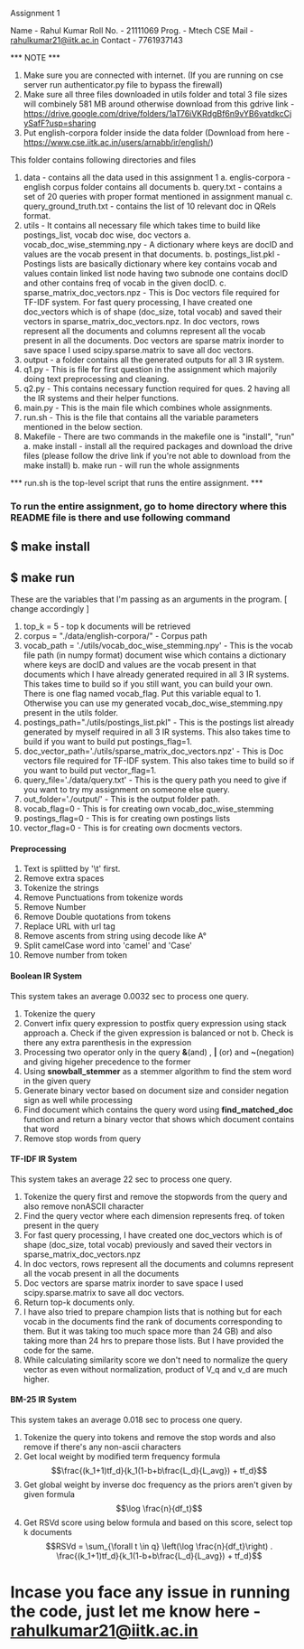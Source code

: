 Assignment 1

Name - Rahul Kumar
Roll No. - 21111069
Prog. - Mtech CSE
Mail - rahulkumar21@iitk.ac.in
Contact - 7761937143


*** NOTE *** 
1. Make sure you are connected with internet. (If you are running on cse server run authenticator.py file to bypass the firewall)
2. Make sure all three files downloaded in utils folder and total 3 file sizes will combinely 581 MB around otherwise download from this gdrive link - 
https://drive.google.com/drive/folders/1aT76iVKRdgBf6n9vYB6vatdkcCjySafF?usp=sharing 
3. Put english-corpora folder inside the data folder (Download from here - https://www.cse.iitk.ac.in/users/arnabb/ir/english/)



This folder contains following directories and files 
1. data - contains all the data used in this assignment 1
    a.  englis-corpora - english corpus folder contains all documents
    b.  query.txt - contains a set of 20 queries with proper format mentioned in assignment manual
    c.  query_ground_truth.txt - contains the list of 10 relevant doc in QRels format.
2. utils - It contains all necessary file which takes time to build like postings_list, vocab doc wise, doc vectors
    a.  vocab_doc_wise_stemming.npy - A dictionary where keys are docID and values are the vocab present in that documents.
    b.  postings_list.pkl - Postings lists are basically dictionary where key contains vocab and values contain linked list node having two subnode one contains docID and other contains freq of vocab in the given docID.
    c.  sparse_matrix_doc_vectors.npz - This is Doc vectors file required for TF-IDF system. For fast query processing, I have created one doc_vectors which is of shape (doc_size, total vocab) and saved their vectors in sparse_matrix_doc_vectors.npz. In doc vectors, rows represent all the documents and columns represent all the vocab present in all the documents. Doc vectors are sparse matrix inorder to save space I used scipy.sparse.matrix to save all doc vectors.
3. output - a folder contains all the generated outputs for all 3 IR system.
4. q1.py - This is file for first question in the assignment which majorily doing text preprocessing and cleaning.
5. q2.py - This contains necessary function required for ques. 2 having all the IR systems and their helper functions.
6. main.py - This is the main file which combines whole assignments.
7. run.sh - This is the file that contains all the variable parameters mentioned in the below section.
8. Makefile - There are two commands in the makefile one is "install", "run"
    a.  make install - install all the required packages and download the drive files (please follow the drive link if you're not able to download from the make install)
    b.  make run - will run the whole assignments 

*** run.sh is the top-level script that runs the entire assignment. ***

### To run the entire assignment, go to home directory where this README file is there and use following command
##  $ make install 
##  $ make run 

These are the variables that I'm passing as an arguments in the program. [ change accordingly ]

1. top_k = 5 - top k documents will be retrieved
2. corpus = "./data/english-corpora/" - Corpus path
3. vocab_path = './utils/vocab_doc_wise_stemming.npy' - This is the vocab file path (in numpy format) document wise which contains a dictionary where keys are docID and values are the vocab present in that documents which I have already generated required in all 3 IR systems. This takes time to build so if you still want, you can build your own. There is one flag named vocab_flag. Put this variable equal to 1. Otherwise you can use my generated vocab_doc_wise_stemming.npy present in the utils folder.
4. postings_path="./utils/postings_list.pkl" - This is the postings list already generated by myself required in all 3 IR systems. This also takes time to build if you want to build put postings_flag=1.
5. doc_vector_path='./utils/sparse_matrix_doc_vectors.npz' - This is Doc vectors file required for TF-IDF system. This also takes time to build so if you want to build put vector_flag=1.
6. query_file='./data/query.txt' - This is the query path you need to give if you want to try my assignment on someone else query.
7. out_folder='./output/' - This is the output folder path.
8. vocab_flag=0 - This is for creating own vocab_doc_wise_stemming
9. postings_flag=0 - This is for creating own postings lists
10. vector_flag=0 - This is for creating own docments vectors.


#### Preprocessing #####################################

1. Text is splitted by '\t' first.
2. Remove extra spaces
3. Tokenize the strings
4. Remove Punctuations from tokenize words
5. Remove Number
6. Remove Double quotations from tokens
7. Replace URL with url tag
8. Remove ascents from string using decode like A&deg;
9. Split camelCase word into 'camel' and 'Case'
10. Remove number from token


#### Boolean IR System #################################

This system takes an average 0.0032 sec to process one query.

1. Tokenize the query
2. Convert infix query expression to postfix query expression using stack approach
        a. Check if the given expression is balanced or not
        b. Check is there any extra parenthesis in the expression
3. Processing two operator only in the query **\&**(and) , **\|** (or) and **\~**(negation) and giving higeher precedence to the former
4. Using **snowball_stemmer** as a stemmer algorithm to find the stem word in the given query
5. Generate binary vector based on document size and consider negation sign as well while processing
6. Find document which contains the query word using **find_matched_doc** function and return a binary vector that shows which document contains that word
7. Remove stop words from query

#### TF-IDF IR System ###################################

This system takes an average 22 sec to process one query.

1. Tokenize the query first and remove the stopwords from the query and also remove nonASCII character
2. Find the query vector where each dimension represents freq. of token present in the query
3. For fast query processing, I have created one doc_vectors which is of shape (doc_size, total vocab) previously and saved their vectors in sparse_matrix_doc_vectors.npz
4. In doc vectors, rows represent all the documents and columns represent all the vocab present in all the documents 
5. Doc vectors are sparse matrix inorder to save space I used scipy.sparse.matrix to save all doc vectors.
6. Return top-k documents only.
7. I have also tried to prepare champion lists that is nothing but for each vocab in the documents find the rank of documents corresponding to them. But
    it was taking too much space more than 24 GB) and also taking more than 24 hrs to prepare those lists. But I have provided the code for the same.
8. While calculating similarity score we don't need to normalize the query vector as even without normalization, product of V_q and v_d are much higher.

#### BM-25 IR System ####################################

This system takes an average 0.018 sec to process one query.

1. Tokenize the query into tokens and remove the stop words and also remove if there's any non-ascii characters
2. Get local weight by modified term frequency formula $$\frac{(k_1+1)tf_d}{k_1(1-b+b\frac{L_d}{L_avg}) + tf_d}$$
3. Get global weight by inverse doc frequency as the priors aren't given by given formula $$\log \frac{n}{df_t}$$
4. Get RSVd score using below formula and based on this score, select top k documents $$RSVd = \sum_{\forall t \in q} \left(\log \frac{n}{df_t}\right) . \frac{(k_1+1)tf_d}{k_1(1-b+b\frac{L_d}{L_avg}) + tf_d}$$


# Incase you face any issue in running the code, just let me know here - rahulkumar21@iitk.ac.in
